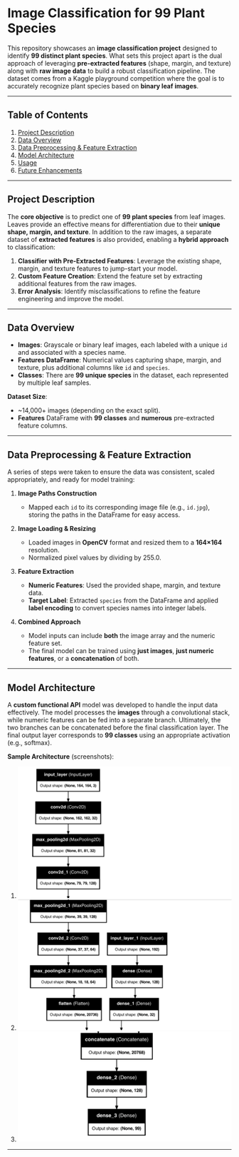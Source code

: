 # Image Classification for 99 Plant Species

This repository showcases an **image classification project** designed to identify **99 distinct plant species**. What sets this project apart is the dual approach of leveraging **pre-extracted features** (shape, margin, and texture) along with **raw image data** to build a robust classification pipeline. The dataset comes from a Kaggle playground competition where the goal is to accurately recognize plant species based on **binary leaf images**.

---

## Table of Contents
1. [Project Description](#project-description)  
2. [Data Overview](#data-overview)  
3. [Data Preprocessing & Feature Extraction](#data-preprocessing--feature-extraction)  
4. [Model Architecture](#model-architecture)  
5. [Usage](#usage)  
6. [Future Enhancements](#future-enhancements)

---

## Project Description
The **core objective** is to predict one of **99 plant species** from leaf images. Leaves provide an effective means for differentiation due to their **unique shape, margin, and texture**. In addition to the raw images, a separate dataset of **extracted features** is also provided, enabling a **hybrid approach** to classification:

1. **Classifier with Pre-Extracted Features**: Leverage the existing shape, margin, and texture features to jump-start your model.  
2. **Custom Feature Creation**: Extend the feature set by extracting additional features from the raw images.  
3. **Error Analysis**: Identify misclassifications to refine the feature engineering and improve the model.

---

## Data Overview
- **Images**: Grayscale or binary leaf images, each labeled with a unique `id` and associated with a species name.  
- **Features DataFrame**: Numerical values capturing shape, margin, and texture, plus additional columns like `id` and `species`.  
- **Classes**: There are **99 unique species** in the dataset, each represented by multiple leaf samples.

**Dataset Size**:  
- ~14,000+ images (depending on the exact split).  
- **Features** DataFrame with **99 classes** and **numerous** pre-extracted feature columns.

---

## Data Preprocessing & Feature Extraction
A series of steps were taken to ensure the data was consistent, scaled appropriately, and ready for model training:

1. **Image Paths Construction**  
   - Mapped each `id` to its corresponding image file (e.g., `id.jpg`), storing the paths in the DataFrame for easy access.

2. **Image Loading & Resizing**  
   - Loaded images in **OpenCV** format and resized them to a **164×164** resolution.  
   - Normalized pixel values by dividing by 255.0.

3. **Feature Extraction**  
   - **Numeric Features**: Used the provided shape, margin, and texture data.  
   - **Target Label**: Extracted `species` from the DataFrame and applied **label encoding** to convert species names into integer labels.

4. **Combined Approach**  
   - Model inputs can include **both** the image array and the numeric feature set.  
   - The final model can be trained using **just images**, **just numeric features**, or a **concatenation** of both.

---

## Model Architecture
A **custom functional API** model was developed to handle the input data effectively. The model processes the **images** through a convolutional stack, while numeric features can be fed into a separate branch. Ultimately, the two branches can be concatenated before the final classification layer. The final output layer corresponds to **99 classes** using an appropriate activation (e.g., softmax).

**Sample Architecture** (screenshots):
1. ![Architecture Part 1](screenshots/arch1.png)  
2. ![Architecture Part 2](screenshots/arch2.png)  
3. ![Architecture Part 3](screenshots/arch3.png)

---


